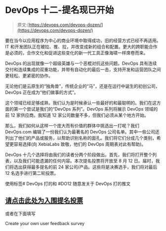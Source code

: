 # DevOps 十二-提名现已开始

> 原文:[https://devops.com/devops-dozen/](https://devops.com/devops-dozen/)

要在当今以应用程序为中心的商业环境中取得成功，旧的经营方式已经不再适用。IT 和开发团队正在被拉、推、拉，并改变成新的组合和配置。更大的跨职能合作是必须的，合作文化和促进这些变化的新一代工具正像海啸一样席卷而来。

DevOps 的出现就像一个超级英雄与一个恶棍对抗这些问题。DevOps 具有连续交付和连续集成的双重功能，并带有自动化的最后一击，支持开发和运营团队之间更轻松、更紧密的协作。

无论他们是云原生的“独角兽”，传统企业的“马”，还是在运行中诞生的初创公司，DevOps 正在成为“他们做事的方式”。

这个领域已经足够成熟，我们认为是时候承认一些最好的和最聪明的。我们在这方面的第一个尝试是我们的“DevOps 系列”。DevOps 系列将展示 DevOps 领域的前 12 家供应商。我知道 12 家公司数量不多，但我们必须从某个地方开始。

那么，我们如何从这样一个庞大而有价值的群体中挑选出一打呢？我们 DevOps.com 编辑了一份我们认为最著名的 DevOps 公司名单。其中一些公司还列出了他们的产品或服务，以帮助识别名称的面孔。我们将它们分成几个类别，希望更容易选择(向 XebiaLabs 致敬，他们的 DevOps 周期表对此有帮助)。

DevOps 十几个选择将由我们的读者分两个阶段做出。首先，我们将打开整个列表，以及我们可能遗漏的任何内容。本次提名投票将开放至 8 月 12 日。届时，我们将选出获得最多提名的前 24 家公司/产品。这些将是决赛选手，我们将对最后 12 名选手进行第二轮投票。

使用标签# DevOps 打的和 #DO12 随意发关于 DevOps 打的推文

## [请点击此处为入围提名投票](https://www.surveymonkey.com/r/DevOpsDozen)

或者在下面填写

 Create your own user feedback survey
